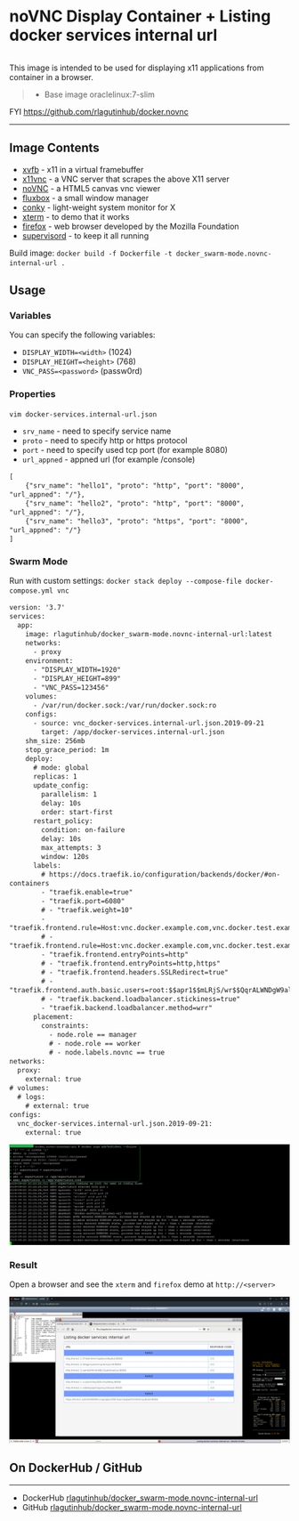 # noVNC Display Container + Listing docker services internal url
```
```
This image is intended to be used for displaying x11 applications from container in a browser.
>	* Base image oraclelinux:7-slim

FYI https://github.com/rlagutinhub/docker.novnc

***

## Image Contents

* [xvfb](http://www.x.org/releases/X11R7.6/doc/man/man1/Xvfb.1.xhtml) - x11 in a virtual framebuffer
* [x11vnc](http://www.karlrunge.com/x11vnc/) - a VNC server that scrapes the above X11 server
* [noVNC](https://kanaka.github.io/noVNC/) - a HTML5 canvas vnc viewer
* [fluxbox](http://www.fluxbox.org/) - a small window manager
* [conky](https://github.com/brndnmtthws/conky) - light-weight system monitor for X
* [xterm](http://invisible-island.net/xterm/) - to demo that it works
* [firefox](https://www.mozilla.org) - web browser developed by the Mozilla Foundation
* [supervisord](http://supervisord.org) - to keep it all running

Build image:
`docker build -f Dockerfile -t docker_swarm-mode.novnc-internal-url .`

## Usage

### Variables

You can specify the following variables:
* `DISPLAY_WIDTH=<width>` (1024)
* `DISPLAY_HEIGHT=<height>` (768)
* `VNC_PASS=<password>` (passw0rd)

### Properties
```vim docker-services.internal-url.json```
* `srv_name` - need to specify service name
* `proto` - need to specify http or https protocol
* `port` - need to specify used tcp port (for example 8080)
* `url_appned` - appned url (for example /console)
```console
[
    {"srv_name": "hello1", "proto": "http", "port": "8000", "url_appned": "/"},
    {"srv_name": "hello2", "proto": "http", "port": "8000", "url_appned": "/"},
    {"srv_name": "hello3", "proto": "https", "port": "8000", "url_appned": "/"}
]
```

### Swarm Mode
Run with custom settings:
`docker stack deploy --compose-file docker-compose.yml vnc`
```console
version: '3.7'
services:
  app:
    image: rlagutinhub/docker_swarm-mode.novnc-internal-url:latest
    networks:
      - proxy
    environment:
      - "DISPLAY_WIDTH=1920"
      - "DISPLAY_HEIGHT=899"
      - "VNC_PASS=123456"
    volumes:
      - /var/run/docker.sock:/var/run/docker.sock:ro
    configs:
      - source: vnc_docker-services.internal-url.json.2019-09-21
        target: /app/docker-services.internal-url.json
    shm_size: 256mb
    stop_grace_period: 1m
    deploy:
      # mode: global
      replicas: 1
      update_config:
        parallelism: 1
        delay: 10s
        order: start-first
      restart_policy:
        condition: on-failure
        delay: 10s
        max_attempts: 3
        window: 120s
      labels:
        # https://docs.traefik.io/configuration/backends/docker/#on-containers
        - "traefik.enable=true"
        - "traefik.port=6080"
        # - "traefik.weight=10"
        - "traefik.frontend.rule=Host:vnc.docker.example.com,vnc.docker.test.example.com"
        # - "traefik.frontend.rule=Host:vnc.docker.example.com,vnc.docker.test.example.com;PathPrefixStrip:/app"
        - "traefik.frontend.entryPoints=http"
        # - "traefik.frontend.entryPoints=http,https"
        # - "traefik.frontend.headers.SSLRedirect=true"
        # - "traefik.frontend.auth.basic.users=root:$$apr1$$mLRjS/wr$$QqrALWNDgW9alDmnb9DeK1"
        # - "traefik.backend.loadbalancer.stickiness=true"
        - "traefik.backend.loadbalancer.method=wrr"
      placement:
        constraints:
          - node.role == manager
          # - node.role == worker
          # - node.labels.novnc == true
networks:
  proxy:
    external: true
# volumes:
  # logs:
    # external: true
configs:
  vnc_docker-services.internal-url.json.2019-09-21:
    external: true
```

![alt text](https://raw.githubusercontent.com/rlagutinhub/docker.novnc-internal-url/master/screen1.png)

### Result
Open a browser and see the `xterm` and `firefox` demo at `http://<server>`

![alt text](https://raw.githubusercontent.com/rlagutinhub/docker.novnc-internal-url/master/screen2.png)

## On DockerHub / GitHub
___
* DockerHub [rlagutinhub/docker_swarm-mode.novnc-internal-url](https://hub.docker.com/r/rlagutinhub/docker_swarm-mode.novnc-internal-url)
* GitHub [rlagutinhub/docker_swarm-mode.novnc-internal-url](https://github.com/rlagutinhub/docker_swarm-mode.novnc-internal-url)
